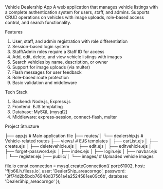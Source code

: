 Vehicle Dealership App
A web application that manages vehicle listings with a complete authentication system for users, staff, and admins. Supports CRUD operations on vehicles with image uploads, role-based access control, and search functionality.

Features
1. User, staff, and admin registration with role differentiation
2. Session-based login system
3. Staff/Admin roles require a Staff ID for access
4. Add, edit, delete, and view vehicle listings with images
5. Search vehicles by name, description, or owner
6. Support for image uploads (via multer)
7. Flash messages for user feedback
8. Role-based route protection
9. Basic validation and middleware

Tech Stack
1. Backend: Node.js, Express.js
2. Frontend: EJS templating
3. Database: MySQL (mysql2)
4. Middleware: express-session, connect-flash, multer

Project Structure

├── app.js                   # Main application file
├── routes/
│   └── dealership.js        # Vehicle-related routes
├── views/                   # EJS templates
│   ├── carList.ejs
│   ├── create.ejs
│   ├── deletevehicle.ejs
│   ├── edit.ejs
│   ├── editvehicle.ejs
│   ├── forget-password.ejs
│   ├── index.ejs
│   ├── login.ejs
│   ├── navbar.ejs
│   └── register.ejs
├── public/
│   └── images/              # Uploaded vehicle images


file.io
const connection = mysql.createConnection({
    port:61002,
    host: 'ffjb66.h.filess.io',
    user: 'DealerShip_areacorngo',
    password: '3ff74d2b5bcb76948d37561a4a2524581ee09c6b',
    database: 'DealerShip_areacorngo'
});
